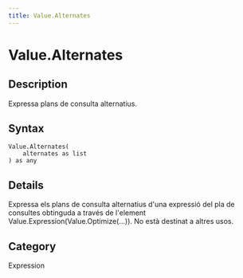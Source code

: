 ```yaml
---
title: Value.Alternates
---
```


# Value.Alternates


## Description

Expressa plans de consulta alternatius.


## Syntax

```powerquery
Value.Alternates(
    alternates as list
) as any
```


## Details

Expressa els plans de consulta alternatius d'una expressió del pla de consultes obtinguda a través de l'element Value.Expression(Value.Optimize(...)). No està destinat a altres usos.



## Category
Expression
